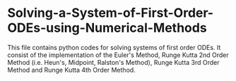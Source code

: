 # Solving-a-System-of-First-Order-ODEs-using-Numerical-Methods
This file contains python codes for solving systems of first order ODEs. It consist of the implementation of the Euler's Method, Runge Kutta 2nd Order Method (i.e. Heun's, Midpoint, Ralston's Method), Runge Kutta 3rd Order Method and Runge Kutta 4th Order Method.
